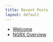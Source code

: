 ```yaml
---
title: Recent Posts
layout: default
---
```


<ul>
    <li>
        <a href="/20231222_welcome.html">Welcome</a>
    </li>
    <li>
        <a href="/NGRX_Overview.html">NGRX Overview</a>
    </li>
</ul>
